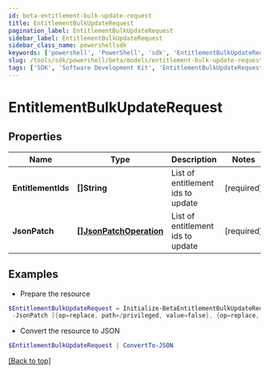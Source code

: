 ```yaml
---
id: beta-entitlement-bulk-update-request
title: EntitlementBulkUpdateRequest
pagination_label: EntitlementBulkUpdateRequest
sidebar_label: EntitlementBulkUpdateRequest
sidebar_class_name: powershellsdk
keywords: ['powershell', 'PowerShell', 'sdk', 'EntitlementBulkUpdateRequest', 'BetaEntitlementBulkUpdateRequest'] 
slug: /tools/sdk/powershell/beta/models/entitlement-bulk-update-request
tags: ['SDK', 'Software Development Kit', 'EntitlementBulkUpdateRequest', 'BetaEntitlementBulkUpdateRequest']
---
```



# EntitlementBulkUpdateRequest

## Properties

Name | Type | Description | Notes
------------ | ------------- | ------------- | -------------
**EntitlementIds** | **[]String** | List of entitlement ids to update | [required]
**JsonPatch** | [**[]JsonPatchOperation**](json-patch-operation) | List of entitlement ids to update | [required]

## Examples

- Prepare the resource
```powershell
$EntitlementBulkUpdateRequest = Initialize-BetaEntitlementBulkUpdateRequest  -EntitlementIds [2c91808a7624751a01762f19d665220d, 2c91808a7624751a01762f19d67c220e, 2c91808a7624751a01762f19d692220f] `
 -JsonPatch [{op=replace, path=/privileged, value=false}, {op=replace, path=/requestable, value=false}, {op=replace, path=/privilegeOverride/overrideLevel, value=HIGH}]
```

- Convert the resource to JSON
```powershell
$EntitlementBulkUpdateRequest | ConvertTo-JSON
```


[[Back to top]](#) 


